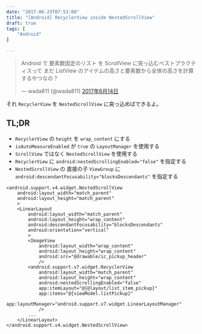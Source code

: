 ```yaml
---
date: "2017-06-23T07:53:00"
title: "[Android] RecyclerView inside NestedScrollView"
draft: true
tags: [
    "Android"
]

---
```


<blockquote class="twitter-tweet" data-lang="ja"><p lang="ja" dir="ltr">Android で 要素数固定のリスト を ScrollView に突っ込むベストプラクティスって まだ ListView のアイテムの高さと要素数から全体の高さを計算するやつなの？</p>&mdash; wada811 (@wada811) <a href="https://twitter.com/wada811/status/875137639917039616">2017年6月14日</a></blockquote>
<script async src="//platform.twitter.com/widgets.js" charset="utf-8"></script>

それ `RecyclerView` を `NestedScrollView` に突っ込めばできるよ。

## TL;DR

- `RecyclerView` の `height` を `wrap_content` にする
- `isAutoMeasureEnabled` が `true` の `LayoutManager` を使用する
- `ScrollView` ではなく `NestedScrollView` を使用する
- `RecyclerView` に `android:nestedScrollingEnabled="false"` を指定する
- `NestedScrollView` の 直接の子 `ViewGroup` に `android:descendantFocusability="blocksDescendants"` を指定する

```
<android.support.v4.widget.NestedScrollView
    android:layout_width="match_parent"
    android:layout_height="match_parent"
    >
    <LinearLayout
        android:layout_width="match_parent"
        android:layout_height="wrap_content"
        android:descendantFocusability="blocksDescendants"
        android:orientation="vertical"
        >
        <ImageView
            android:layout_width="wrap_content"
            android:layout_height="wrap_content"
            android:src="@drawable/ic_pickup_header"
            />
        <android.support.v7.widget.RecyclerView
            android:layout_width="match_parent"
            android:layout_height="wrap_content"
            android:nestedScrollingEnabled="false"
            app:itemLayout="@{@layout/list_item_pickup}"
            app:items="@{viewModel.listPickup}"
            app:layoutManager="android.support.v7.widget.LinearLayoutManager"
            />
        ...
    </LinearLayout>
</android.support.v4.widget.NestedScrollView>
```